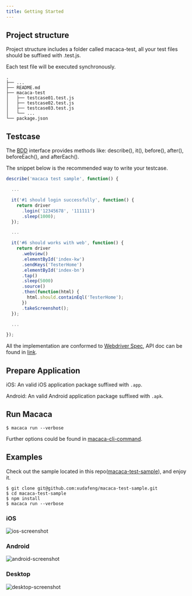 ```yaml
---
title: Getting Started
---
```


## Project structure

Project structure includes a folder called macaca-test, all your test files should be suffixed with .test.js.

Each test file will be executed synchronously.

```
.
├── ...
├── README.md
├── macaca-test
│   ├── testcase01.test.js
│   ├── testcase02.test.js
│   ├── testcase03.test.js
│   └── ...
└── package.json
```

## Testcase

The [BDD](https://en.wikipedia.org/wiki/Behavior-driven_development) interface provides methods like: describe(), it(), before(), after(), beforeEach(), and afterEach().

The snippet below is the recommended way to write your testcase.

```js
describe('macaca test sample', function() {

  ...

  it('#1 should login successfully', function() {
    return driver
      .login('12345678', '111111')
      .sleep(1000);
  });

  ...

  it('#6 should works with web', function() {
    return driver
      .webview()
      .elementById('index-kw')
      .sendKeys('TesterHome')
      .elementById('index-bn')
      .tap()
      .sleep(5000)
      .source()
      .then(function(html) {
        html.should.containEql('TesterHome');
      })
      .takeScreenshot();
  });

  ...

});
```

All the implementation are conformed to [Webdriver Spec](https://w3c.github.io/webdriver/webdriver-spec.html), API doc can be found in [link](//macacajs.github.io/macaca-wd/docs).

## Prepare Application

iOS: An valid iOS application package suffixed with `.app`.

Android: An valid Android application package suffixed with `.apk`.

## Run Macaca

```shell
$ macaca run --verbose
```

Further options could be found in [macaca-cli-command](./guide.html#/client-usage).

## Examples

Check out the sample located in this repo([macaca-test-sample](https://github.com/xudafeng/macaca-test-sample)), and enjoy it.

```
$ git clone git@github.com:xudafeng/macaca-test-sample.git
$ cd macaca-test-sample
$ npm install
$ macaca run --verbose
```

### iOS

![ios-screenshot](https://os.alipayobjects.com/rmsportal/AupRcQdJrzTdOnd.gif)

### Android

![android-screenshot](https://os.alipayobjects.com/rmsportal/pEWPOynHBBzleiJ.gif)

### Desktop

![desktop-screenshot](https://os.alipayobjects.com/rmsportal/hlSZRyFulWWbFdf.gif)
